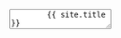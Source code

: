 <section data-markdown>
    <textarea data-template>
        {{ site.title }}

        Academiejaar {{ site.year }}

        ---

        ### {{ site.project }}
        #### {{ site.given_name }} {{ site.family_name }}

        ---

        New Media Development

        Ba. in de grafische en digitale media: multimediaproductie

        Arteveldehogeschool
    </textarea>
</section>